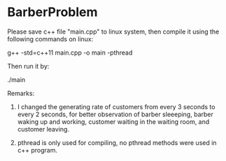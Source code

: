 # BarberProblem

Please save c++ file "main.cpp" to linux system, then compile it using the following commands on linux:

  g++ -std=c++11 main.cpp -o main -pthread

Then run it by:

  ./main


Remarks:

1. I changed the generating rate of customers from every 3 seconds to every 2 seconds, for better observation of barber sleeeping, barber waking up and working, customer waiting in the waiting room, and customer leaving.

2. pthread is only used for compiling, no pthread methods were used in c++ program.
